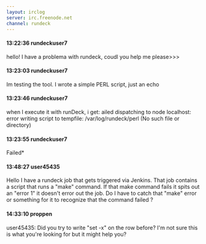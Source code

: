 ```yaml
---
layout: irclog
server: irc.freenode.net
channel: rundeck
---
```


#### 13:22:36 rundeckuser7
 hello! I have a problema with rundeck, coudl you help me please>>>
#### 13:23:03 rundeckuser7
 Im testing the tool. I wrote a simple PERL script, just an echo
#### 13:23:46 rundeckuser7
 when I execute it with runDeck, i get: ailed dispatching to node localhost: error writing script to tempfile: /var/log/rundeck/perl (No such file or directory)
#### 13:23:55 rundeckuser7
 Failed\*
#### 13:48:27 user45435
 Hello I have a rundeck job that gets triggered via Jenkins. That job contains a script that runs a "make" command. If that make command fails it spits out an "error 1" it doesn't error out the job. Do I have to catch that "make" error or something for it to recognize that the command failed ? 
#### 14:33:10 proppen
 user45435: Did you try to write "set -x" on the row before? I'm not sure this is what you're looking for but it might help you?

